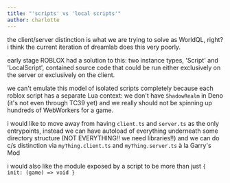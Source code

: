 ```yaml
---
title: "'scripts' vs 'local scripts'"
author: charlotte
---
```


the client/server distinction is what we are trying to solve as WorldQL, right? i think the current iteration of dreamlab does this very poorly.

early stage ROBLOX had a solution to this: two instance types, 'Script' and 'LocalScript', contained source code that could be run either exclusively on the server or exclusively on the client.

we can't emulate this model of isolated scripts completely because each roblox script has a separate Lua context: we don't have `ShadowRealm` in Deno (it's not even through TC39 yet) and we really should not be spinning up hundreds of WebWorkers for a game.

i would like to move away from having `client.ts` and `server.ts` as the only entrypoints, instead we can have autoload of everything underneath some directory structure (NOT EVERYTHING!! we need libraries!!) and we can do c/s distinction via `myThing.client.ts` and `myThing.server.ts` à la Garry's Mod

i would also like the module exposed by a script to be more than just `{ init: (game) => void }`
